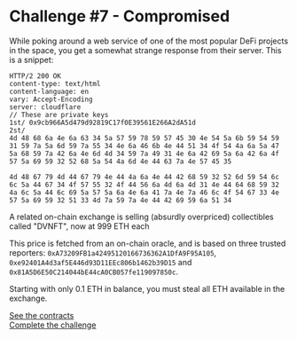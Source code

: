 # Challenge #7 - Compromised
While poking around a web service of one of the most popular DeFi projects in the space, you get a somewhat strange response from their server. This is a snippet:
```Shell
HTTP/2 200 OK
content-type: text/html
content-language: en
vary: Accept-Encoding
server: cloudflare
// These are private keys
1st/ 0x9cb966A5d479d92819C17f0E39561E266A2dA51d
2st/ 
4d 48 68 6a 4e 6a 63 34 5a 57 59 78 59 57 45 30 4e 54 5a 6b 59 54 59 31 59 7a 5a 6d 59 7a 55 34 4e 6a 46 6b 4e 44 51 34 4f 54 4a 6a 5a 47 5a 68 59 7a 42 6a 4e 6d 4d 34 59 7a 49 31 4e 6a 42 69 5a 6a 42 6a 4f 57 5a 69 59 32 52 68 5a 54 4a 6d 4e 44 63 7a 4e 57 45 35

4d 48 67 79 4d 44 67 79 4e 44 4a 6a 4e 44 42 68 59 32 52 6d 59 54 6c 6c 5a 44 67 34 4f 57 55 32 4f 44 56 6a 4d 6a 4d 31 4e 44 64 68 59 32 4a 6c 5a 44 6c 69 5a 57 5a 6a 4e 6a 41 7a 4e 7a 46 6c 4f 54 67 33 4e 57 5a 69 59 32 51 33 4d 7a 59 7a 4e 44 42 69 59 6a 51 34
```
A related on-chain exchange is selling (absurdly overpriced) collectibles called "DVNFT", now at 999 ETH each

This price is fetched from an on-chain oracle, and is based on three trusted reporters: `0xA73209FB1a42495120166736362A1DfA9F95A105`, `0xe92401A4d3af5E446d93D11EEc806b1462b39D15` and `0x81A5D6E50C214044bE44cA0CB057fe119097850c`.

Starting with only 0.1 ETH in balance, you must steal all ETH available in the exchange.

[See the contracts](https://github.com/nicolasgarcia214/damn-vulnerable-defi-foundry/tree/master/src/Contracts/compromised)
<br/>
[Complete the challenge](https://github.com/nicolasgarcia214/damn-vulnerable-defi-foundry/blob/master/test/Levels/compromised/Compromised.t.sol)
